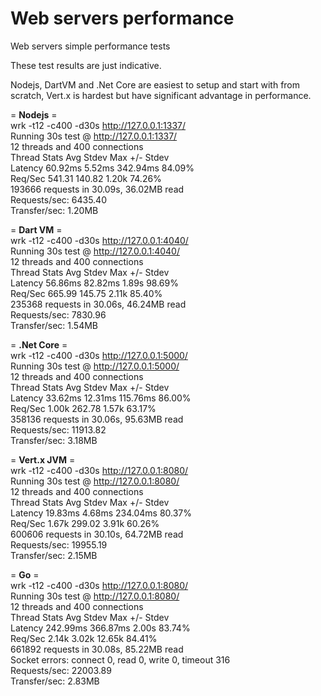 # Web servers performance
Web servers simple performance tests

These test results are just indicative.

Nodejs, DartVM and .Net Core are easiest to setup and start with from scratch, Vert.x is hardest but have significant advantage in performance.

= **Nodejs** =  
wrk -t12 -c400 -d30s http://127.0.0.1:1337/  
Running 30s test @ http://127.0.0.1:1337/  
  12 threads and 400 connections  
  Thread Stats   Avg      Stdev     Max   +/- Stdev  
    Latency    60.92ms    5.52ms 342.94ms   84.09%  
    Req/Sec   541.31    140.82     1.20k    74.26%  
  193666 requests in 30.09s, 36.02MB read  
Requests/sec:   6435.40  
Transfer/sec:      1.20MB  

= **Dart VM** =  
wrk -t12 -c400 -d30s http://127.0.0.1:4040/  
Running 30s test @ http://127.0.0.1:4040/  
  12 threads and 400 connections  
  Thread Stats   Avg      Stdev     Max   +/- Stdev  
    Latency    56.86ms   82.82ms   1.89s    98.69%  
    Req/Sec   665.99    145.75     2.11k    85.40%  
  235368 requests in 30.06s, 46.24MB read  
Requests/sec:   7830.96  
Transfer/sec:      1.54MB  

= **.Net Core** =  
wrk -t12 -c400 -d30s http://127.0.0.1:5000/  
Running 30s test @ http://127.0.0.1:5000/  
  12 threads and 400 connections  
  Thread Stats   Avg      Stdev     Max   +/- Stdev  
    Latency    33.62ms   12.31ms 115.76ms   86.00%  
    Req/Sec     1.00k   262.78     1.57k    63.17%  
  358136 requests in 30.06s, 95.63MB read  
Requests/sec:  11913.82  
Transfer/sec:      3.18MB  

= **Vert.x JVM** =  
wrk -t12 -c400 -d30s http://127.0.0.1:8080/  
Running 30s test @ http://127.0.0.1:8080/  
  12 threads and 400 connections  
  Thread Stats   Avg      Stdev     Max   +/- Stdev  
    Latency    19.83ms    4.68ms 234.04ms   80.37%  
    Req/Sec     1.67k   299.02     3.91k    60.26%  
  600606 requests in 30.10s, 64.72MB read  
Requests/sec:  19955.19  
Transfer/sec:      2.15MB  

= **Go** =  
wrk -t12 -c400 -d30s http://127.0.0.1:8080/  
Running 30s test @ http://127.0.0.1:8080/  
  12 threads and 400 connections  
  Thread Stats   Avg      Stdev     Max   +/- Stdev  
    Latency   242.99ms  366.87ms   2.00s    83.74%  
    Req/Sec     2.14k     3.02k   12.65k    84.41%  
  661892 requests in 30.08s, 85.22MB read  
  Socket errors: connect 0, read 0, write 0, timeout 316  
Requests/sec:  22003.89  
Transfer/sec:      2.83MB  

